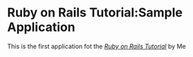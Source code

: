 # Ruby on Rails Tutorial:Sample Application

This is the first application fot the
[*Ruby on Rails Tutorial*](http://railstutorial.jp/)
by Me
